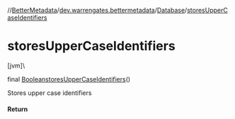 //[BetterMetadata](../../../index.md)/[dev.warrengates.bettermetadata](../index.md)/[Database](index.md)/[storesUpperCaseIdentifiers](stores-upper-case-identifiers.md)

# storesUpperCaseIdentifiers

[jvm]\

final [Boolean](https://docs.oracle.com/javase/8/docs/api/java/lang/Boolean.html)[storesUpperCaseIdentifiers](stores-upper-case-identifiers.md)()

Stores upper case identifiers

#### Return
